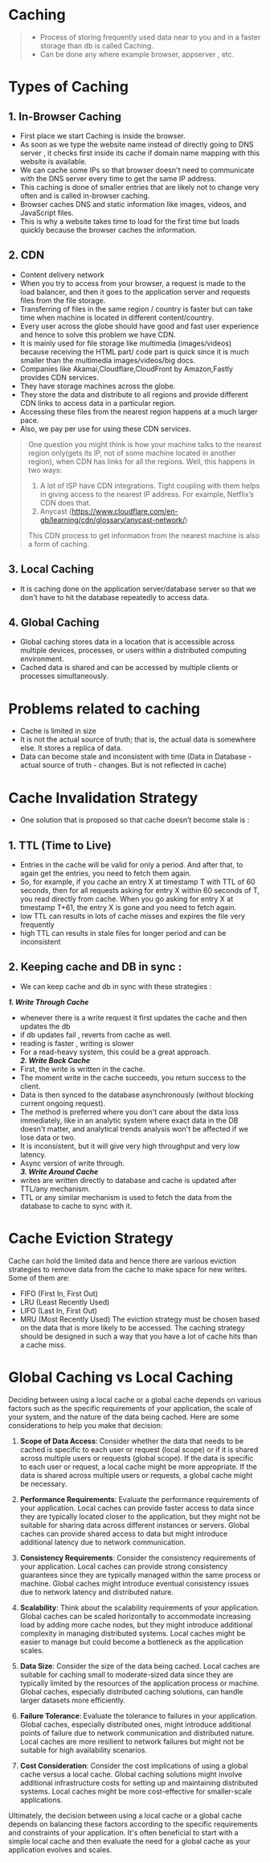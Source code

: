 # Caching
>- Process of storing frequently used data near to you and in a faster storage than db is called Caching.
>- Can be done any where example browser, appserver , etc.

# Types of Caching

## 1. In-Browser Caching
- First place we start Caching is inside the browser.
- As soon as we type the website name instead of directly going to DNS server , it checks first inside its cache if domain name mapping with this website is available.
- We can cache some IPs so that browser doesn't need to communicate with the DNS server every time to get the same IP address.
- This caching is done of smaller entries that are likely not to change very often and is called in-browser caching. 
- Browser caches DNS and static information like images, videos, and JavaScript files. 
- This is why a website takes time to load for the first time but loads quickly because the browser caches the information.

## 2. CDN
- Content delivery network
- When you try to access from your browser, a request is made to the load balancer, and then it goes to the application server and requests files from the file storage.
- Transferring of files in the same region / country is faster but can take time when machine is located in different content/country.
- Every user across the globe should have good and fast user experience and hence to solve this problem we have CDN.
- It is mainly used for file storage like multimedia (images/videos) because  receiving the HTML part/ code part is quick since it is much smaller than the multimedia images/videos/big docs.
- Companies like Akamai,Cloudflare,CloudFront by Amazon,Fastly provides CDN services.
- They have storage machines across the globe.
- They store the data and distribute to all regions  and provide different CDN links to access data in a particular region. 
- Accessing these files from the nearest region happens at a much larger pace. 
- Also, we pay per use for using these CDN services.

> One question you might think is how your machine talks to the nearest region only(gets its IP, not of some machine located in another region), when CDN has links for all the regions. 
> Well, this happens in two ways:
> 1. A lot of ISP have CDN integrations. Tight coupling with them helps in giving access to the nearest IP address. For example, Netflix’s CDN does that.
> 2. Anycast (https://www.cloudflare.com/en-gb/learning/cdn/glossary/anycast-network/)
> 
> This CDN process to get information from the nearest machine is also a form of caching.

## 3. Local Caching
- It is caching done on the application server/database server so that we don't have to hit the database repeatedly to access data.

## 4. Global Caching
- Global caching stores data in a location that is accessible across multiple devices, processes, or users within a distributed computing environment.
- Cached data is shared and can be accessed by multiple clients or processes simultaneously.

# Problems related to caching
- Cache is limited in size
- It is not the actual source of truth; that is, the actual data is somewhere else. It stores a replica of data.
- Data can become stale and inconsistent with time (Data in Database - actual source of truth - changes. But is not reflected in cache)

# Cache Invalidation Strategy
- One solution that is proposed so that cache doesn’t become stale is :

## 1. TTL (Time to Live) 
- Entries in the cache will be valid for only a period. And after that, to again get the entries, you need to fetch them again.
- So, for example, if you cache an entry X at timestamp T with TTL of 60 seconds, then for all requests asking for entry X within 60 seconds of T, you read directly from cache. When you go asking for entry X at timestamp T+61, the entry X is gone and you need to fetch again. 
- low TTL can results in lots of cache misses and expires the file very frequently
- high TTL can results in stale files for longer period and can be inconsistent

## 2. Keeping cache and DB in sync :
- We can keep cache and db in sync with these strategies : 

***1. Write Through Cache***
- whenever there is a write request it first updates the cache and then updates the db
- if db updates fail , reverts from cache as well.
- reading is faster , writing is slower
- For a read-heavy system, this could be a great approach.<br>
***2. Write Back Cache***
- First, the write is written in the cache. 
- The moment write in the cache succeeds, you return success to the client. 
- Data is then synced to the database asynchronously (without blocking current ongoing request).
- The method is preferred where you don't care about the data loss immediately, like in an analytic system where exact data in the DB doesn't matter, and analytical trends analysis won't be affected if we lose data or two.
- It is inconsistent, but it will give very high throughput and very low latency.
- Async version of write through.<br>
***3. Write Around Cache***
- writes are written directly to database and cache is updated after TTL/any mechanism.
- TTL or any similar mechanism is used to fetch the data from the database to cache to sync with it.

# Cache Eviction Strategy
Cache can hold the limited data and hence there are various eviction strategies to remove data from the cache to make space for new writes. Some of them are:
- FIFO (First In, First Out)
- LRU (Least Recently Used)
- LIFO (Last In, First Out)
- MRU (Most Recently Used)
The eviction strategy must be chosen based on the data that is more likely to be accessed. The caching strategy should be designed in such a way that you have a lot of cache hits than a cache miss.

# Global Caching vs Local Caching
Deciding between using a local cache or a global cache depends on various factors such as the specific requirements of your application, the scale of your system, and the nature of the data being cached. Here are some considerations to help you make that decision:

1. **Scope of Data Access**: Consider whether the data that needs to be cached is specific to each user or request (local scope) or if it is shared across multiple users or requests (global scope). If the data is specific to each user or request, a local cache might be more appropriate. If the data is shared across multiple users or requests, a global cache might be necessary.

2. **Performance Requirements**: Evaluate the performance requirements of your application. Local caches can provide faster access to data since they are typically located closer to the application, but they might not be suitable for sharing data across different instances or servers. Global caches can provide shared access to data but might introduce additional latency due to network communication.

3. **Consistency Requirements**: Consider the consistency requirements of your application. Local caches can provide strong consistency guarantees since they are typically managed within the same process or machine. Global caches might introduce eventual consistency issues due to network latency and distributed nature.

4. **Scalability**: Think about the scalability requirements of your application. Global caches can be scaled horizontally to accommodate increasing load by adding more cache nodes, but they might introduce additional complexity in managing distributed systems. Local caches might be easier to manage but could become a bottleneck as the application scales.

5. **Data Size**: Consider the size of the data being cached. Local caches are suitable for caching small to moderate-sized data since they are typically limited by the resources of the application process or machine. Global caches, especially distributed caching solutions, can handle larger datasets more efficiently.

6. **Failure Tolerance**: Evaluate the tolerance to failures in your application. Global caches, especially distributed ones, might introduce additional points of failure due to network communication and distributed nature. Local caches are more resilient to network failures but might not be suitable for high availability scenarios.

7. **Cost Consideration**: Consider the cost implications of using a global cache versus a local cache. Global caching solutions might involve additional infrastructure costs for setting up and maintaining distributed systems. Local caches might be more cost-effective for smaller-scale applications.

Ultimately, the decision between using a local cache or a global cache depends on balancing these factors according to the specific requirements and constraints of your application. It's often beneficial to start with a simple local cache and then evaluate the need for a global cache as your application evolves and scales.






